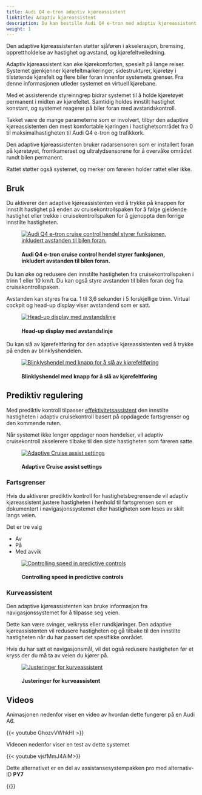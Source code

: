 ```yaml
---
title: Audi Q4 e-tron adaptiv kjøreassistent
linktitle: Adaptiv kjøreassistent
description: Du kan bestille Audi Q4 e-tron med adaptiv kjøreassistent. Den adaptive kjøreassistenten kombinerer adaptiv cruisekontroll og aktiv filassistent.
weight: 1
---
```

<!-- markdownlint-disable MD033 -->
Den adaptive kjøreassistenten støtter sjåføren i akselerasjon, bremsing, opprettholdelse av hastighet og avstand, og kjørefeltveiledning.

Adaptiv kjøreassistent kan øke kjørekomforten, spesielt på lange reiser. Systemet gjenkjenner kjørefeltmarkeringer, sidestrukturer, kjøretøy i tilstøtende kjørefelt og flere biler foran innenfor systemets grenser. Fra denne informasjonen utleder systemet en virtuell kjørebane.

Med et assisterende styreinngrep bidrar systemet til å holde kjøretøyet permanent i midten av kjørefeltet. Samtidig holdes innstilt hastighet konstant, og systemet reagerer på biler foran med avstandskontroll.

Takket være de mange parameterne som er involvert, tilbyr den adaptive kjøreassistenten den mest komfortable kjøringen i hastighetsområdet fra 0 til maksimalhastigheten til Audi Q4 e-tron og trafikkork.

Den adaptive kjøreassistenten bruker radarsensoren som er installert foran på kjøretøyet, frontkameraet og ultralydsensorene for å overvåke området rundt bilen permanent.

Rattet støtter også systemet, og merker om føreren holder rattet eller ikke.

## Bruk

Du aktiverer den adaptive kjøreassistenten ved å trykke på knappen for innstilt hastighet på enden av cruisekontrollspaken for å følge gjeldende hastighet eller trekke i cruisekontrollspaken for å gjenoppta den forrige innstilte hastigheten.

<figure>
    <a href="https://media.electrichasgoneaudi.net/multimedia/models/q4-e-tron/technology/drivingassistance/adaptivecruisecontrol/cruisecontrol.jpg">
        <img src="https://media.electrichasgoneaudi.net/multimedia/models/q4-e-tron/technology/drivingassistance/adaptivecruisecontrol/cruisecontrols.jpg"
        class="img-fluid" alt="Audi Q4 e-tron cruise control hendel styrer funksjonen, inkludert avstanden til bilen foran."
        title="Audi Q4 e-tron cruise control hendel styrer funksjonen, inkludert avstanden til bilen foran.">
    </a>
    <figcaption><h4>Audi Q4 e-tron cruise control hendel styrer funksjonen, inkludert avstanden til bilen foran.</h4></figcaption>
</figure>

Du kan øke og redusere den innstilte hastigheten fra cruisekontrollspaken i trinn 1 eller 10 km/t. Du kan også styre avstanden til bilen foran deg fra cruisekontrollspaken.

Avstanden kan styres fra ca. 1 til 3,6 sekunder i 5 forskjellige trinn. Virtual cockpit og head-up display viser avstandend som er satt.

<figure>
    <a href="https://media.electrichasgoneaudi.net/multimedia/models/q4-e-tron/technology/drivingassistance/adaptivecruiseassist/headupdistance.jpg">
        <img src="https://media.electrichasgoneaudi.net/multimedia/models/q4-e-tron/technology/drivingassistance/adaptivecruiseassist/headupdistances.jpg"
        class="img-fluid" alt="Head-up display med avstandslinje" title="Head-up display med avstandslinje">
    </a>
    <figcaption><h4>Head-up display med avstandslinje</h4></figcaption>
</figure>


Du kan slå av kjørefeltføring for den adaptive kjøreassistenten ved å trykke på enden av blinklyshendelen.

<figure>
    <a href="https://media.electrichasgoneaudi.net/multimedia/models/q4-e-tron/technology/drivingassistance/activelaneassist/laneassistbutton.jpg">
        <img src="https://media.electrichasgoneaudi.net/multimedia/models/q4-e-tron/technology/drivingassistance/activelaneassist/laneassistbuttons.jpg"
        class="img-fluid" alt="Blinklyshendel med knapp for å slå av kjørefeltføring" title="Blinklyshendel med knapp for å slå av kjørefeltføring">
    </a>
    <figcaption><h4>Blinklyshendel med knapp for å slå av kjørefeltføring</h4></figcaption>
</figure>

## Prediktiv regulering

Med prediktiv kontroll tilpasser [effektivitetsassistent](../predictiveefficiencyassist/) den innstilte hastigheten i adaptiv cruisekontroll basert på oppdagede fartsgrenser og den kommende ruten.

Når systemet ikke lenger oppdager noen hendelser, vil adaptiv cruisekontroll akselerere tilbake til den siste hastigheten som føreren satte.

 <figure>
    <a href="https://media.electrichasgoneaudi.net/multimedia/models/q4-e-tron/technology/drivingassistance/adaptivecruiseassist/settings1nb.jpg">
        <img src="https://media.electrichasgoneaudi.net/multimedia/models/q4-e-tron/technology/drivingassistance/adaptivecruiseassist/settings1nbs.jpg"
        class="img-fluid" alt="Adaptive Cruise assist settings" title="Adaptive Cruise assist settings">
    </a>
    <figcaption><h4>Adaptive Cruise assist settings</h4></figcaption>
</figure>

### Fartsgrenser

Hvis du aktiverer prediktiv kontroll for hastighetsbegrensende vil adaptiv kjøreassistent justere hastigheten i henhold til fartsgrensen som er dokumentert i navigasjonssystemet eller hastigheten som leses av skilt langs veien.

Det er tre valg

- Av
- På
- Med avvik

 <figure>
    <a href="https://media.electrichasgoneaudi.net/multimedia/models/q4-e-tron/technology/drivingassistance/adaptivecruiseassist/settings2nb.jpg">
        <img src="https://media.electrichasgoneaudi.net/multimedia/models/q4-e-tron/technology/drivingassistance/adaptivecruiseassist/settings2nbs.jpg"
        class="img-fluid" alt="Controlling speed in predictive controls" title="Controlling speed in predictive controls">
    </a>
    <figcaption><h4>Controlling speed in predictive controls</h4></figcaption>
</figure>

### Kurveassistent

Den adaptive kjøreassistenten kan bruke informasjon fra navigasjonssystemet for å tilpasse seg veien.

Dette kan være svinger, veikryss eller rundkjøringer. Den adaptive kjøreassistenten vil redusere hastigheten og gå tilbake til den innstilte hastigheten når du har passert det spesifikke området.

Hvis du har satt et navigasjonsmål, vil det også redusere hastigheten før et kryss der du må ta av veien du kjører på.

 <figure>
    <a href="https://media.electrichasgoneaudi.net/multimedia/models/q4-e-tron/technology/drivingassistance/adaptivecruiseassist/settings3nb.jpg">
        <img src="https://media.electrichasgoneaudi.net/multimedia/models/q4-e-tron/technology/drivingassistance/adaptivecruiseassist/settings3nbs.jpg"
        class="img-fluid" alt="Justeringer for kurveassistent" title="Justeringer for kurveassistent">
    </a>
    <figcaption><h4>Justeringer for kurveassistent</h4></figcaption>
</figure>

## Videos

Animasjonen nedenfor viser en video av hvordan dette fungerer på en Audi A6.

{{< youtube GhozvVWhkHI >}}

Videoen nedenfor viser en test av dette systemet

{{< youtube vjsfMmJ4AiM>}}

Dette alternativet er en del av assistansesystempakken pro med alternativ-ID **PY7**

{{<children description="true" />}}
